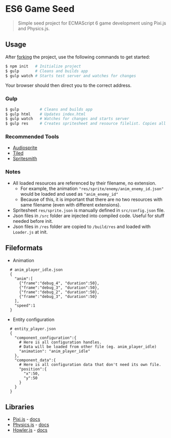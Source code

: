 # ES6 Game Seed #
> Simple seed project for ECMAScript 6 game development using Pixi.js and Physics.js.

## Usage ##

After [forking](https://guides.github.com/activities/forking/) the project, use the following commands to get started:

``` Bash
$ npm init   # Initialize project
$ gulp       # Cleans and builds app
$ gulp watch # Starts test server and watches for changes
```

Your browser should then direct you to the correct address.

### Gulp ###
``` Bash
$ gulp         # Cleans and builds app
$ gulp html    # Updates index.html
$ gulp watch   # Watches for changes and starts server
$ gulp res     # Creates spritesheet and resource filelist. Copies all res to build.
```

### Recommended Tools ###
* [Audiosprite](https://www.npmjs.com/package/audiosprite)
* [Tiled](http://www.mapeditor.org)
* [Spritesmith](https://www.npmjs.com/package/gulp.spritesmith)

### Notes ###
* All loaded resources are referenced by their filename, no extension.
  * For example, the animation `"res/sprite/enemy/anim_enemy_id.json"` would be loaded and used as `"anim_enemy_id"`
  * Because of this, it is important that there are no two resources with same filename (even with different extensions).
* Spritesheet `res/sprite.json` is manually defined in `src/config.json` file.
* Json files in `/src` folder are injected into compiled code. Useful for stuff needed before init.
* Json files in `/res` folder are copied to `/build/res` and loaded with `Loader.js` at init.

## Fileformats ##
* Animation
```
  # anim_player_idle.json
  {
    "anim":[
      {"frame":"debug_4", "duration":50},
      {"frame":"debug_3", "duration":50},
      {"frame":"debug_2", "duration":50},
      {"frame":"debug_3", "duration":50}
    ],
    "speed":1
  }
```
* Entity configuration
```
  # entity_player.json
  {
    "component_configuration":{
      # Here is all configuration handles.
      # Data will be loaded from other file (eg. anim_player_idle)
      "animation": "anim_player_idle"
    },
    "component_data":{
      # Here is all configuration data that don't need its own file.
      "position":{
        "x":50,
        "y":50
      }
    }
  }
```

## Libraries ##
* [Pixi.js](http://www.pixijs.com) - [docs](http://pixijs.github.io/docs/)
* [Physics.js](http://wellcaffeinated.net/PhysicsJS/) -  [docs](https://github.com/wellcaffeinated/PhysicsJS/wiki)
* [Howler.js](https://github.com/goldfire/howler.js/) -  [docs](https://github.com/goldfire/howler.js/)